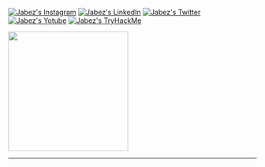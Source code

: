 [![Jabez's Instagram][instagram]](https://www.instagram.com/jabs.xp/)
[![Jabez's LinkedIn][linkedin]](https://www.linkedin.com/in/prosa-shell/)
[![Jabez's Twitter][twitter]](https://twitter.com/Prosa_xp)
[![Jabez's Yotube][youtube]](https://www.youtube.com/@Prosa.)
[![Jabez's TryHackMe][tryhackme]](https://tryhackme.com/p/Prsa)

[instagram]: https://img.shields.io/badge/Instagram-05091A?style=flat&labelColor=05093A&logo=instagram&logoColor=white&link=https://www.instagram.com/kodaiwya/
[linkedin]: https://img.shields.io/badge/LinkedIn-05091A?style=flat&labelColor=05093A&logo=LinkedIn&logoColor=white&link=https://www.linkedin.com/in/prosa-shell/
[twitter]: https://img.shields.io/badge/Twitter-05091A?style=flat&labelColor=05093A&logo=twitter&logoColor=white&link=https://twitter.com/Kodaiwya
[youtube]: https://img.shields.io/badge/Youtube-05091A?style=flat&labelColor=05093A&logo=youtube&logoColor=white&link=https://www.youtube.com/@Kodaiwya
[tryhackme]: https://img.shields.io/badge/TryHackMe-05091A?style=flat&labelColor=05093A&logo=TryHackMe&logoColor=white&link=https://tryhackme.com/p/Prsa05122A

<img align="bottom" height="243em" src="./assets/carregamento.gif"/>

---
